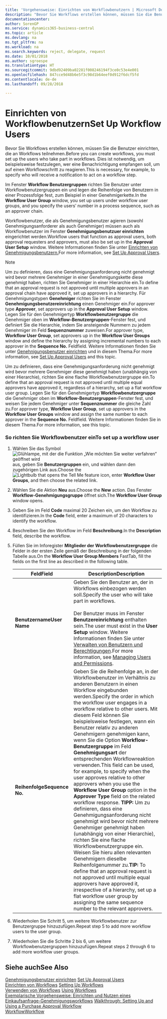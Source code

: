 ```yaml
---
title: 'Vorgehensweise: Einrichten von Workflowbenutzern | Microsoft Docs'
description: "Bevor Sie Workflows erstellen können, müssen Sie die Benutzer einrichten, die an Workflows teilnehmen. Dies ist notwendig, um beispielsweise festzulegen, wer eine Benachrichtigung empfangen soll, um auf einen Workflowschritt zu reagieren."
documentationcenter: 
author: SorenGP
ms.service: dynamics365-business-central
ms.topic: article
ms.devlang: na
ms.tgt_pltfrm: na
ms.workload: na
ms.search.keywords: reject, delegate, request
ms.date: 10/01/2018
ms.author: sgroespe
ms.translationtype: HT
ms.sourcegitcommit: 9dbd92409ba02281f008246194f3ce0c53e4e001
ms.openlocfilehash: 847cce9d48b6e5f3c98d1b64eef0d912f6dcf5fd
ms.contentlocale: de-de
ms.lasthandoff: 09/28/2018

---
```

# <a name="set-up-workflow-users"></a><span data-ttu-id="b32ae-104">Einrichten von Workflowbenutzern</span><span class="sxs-lookup"><span data-stu-id="b32ae-104">Set Up Workflow Users</span></span>
<span data-ttu-id="b32ae-105">Bevor Sie Workflows erstellen können, müssen Sie die Benutzer einrichten, die an Workflows teilnehmen.</span><span class="sxs-lookup"><span data-stu-id="b32ae-105">Before you can create workflows, you must set up the users who take part in workflows.</span></span> <span data-ttu-id="b32ae-106">Dies ist notwendig, um beispielsweise festzulegen, wer eine Benachrichtigung empfangen soll, um auf einen Workflowschritt zu reagieren.</span><span class="sxs-lookup"><span data-stu-id="b32ae-106">This is necessary, for example, to specify who will receive a notification to act on a workflow step.</span></span>  

<span data-ttu-id="b32ae-107">Im Fenster  **Workflow Benutzergruppen** richten Sie Benutzer unter Workflowbenutzergruppen ein und legen die Reihenfolge von Benutzern in einer Prozessfolge fest, zum Beispiel in einer Genehmigerkette.</span><span class="sxs-lookup"><span data-stu-id="b32ae-107">In the **Workflow User Group** window, you set up users under workflow user groups, and you specify the users’ number in a process sequence, such as an approver chain.</span></span>  

<span data-ttu-id="b32ae-108">Workflowbenutzer, die als Genehmigungsbenutzer agieren (sowohl Genehmigungsanforderer als auch Genehmiger) müssen auch als Workflowbenutzer im Fenster **Genehmigungsbenutzuer einrichten** eingerichtet werden.</span><span class="sxs-lookup"><span data-stu-id="b32ae-108">Workflow users that function as approval users, both approval requesters and approvers, must also be set up in the **Approval User Setup** window.</span></span> <span data-ttu-id="b32ae-109">Weitere Informationen finden Sie unter [Einrichten von Genehmigungsbenutzern.](across-how-to-set-up-approval-users.md)</span><span class="sxs-lookup"><span data-stu-id="b32ae-109">For more information, see [Set Up Approval Users](across-how-to-set-up-approval-users.md).</span></span>  

> [!NOTE]  
>  <span data-ttu-id="b32ae-110">Um zu definieren, dass eine Genehmigungsanforderung nicht genehmigt wird bevor mehrere Genehmiger in einer Genehmigungskette diese genehmigt haben, richten Sie Genehmiger in einer Hierarchie ein.</span><span class="sxs-lookup"><span data-stu-id="b32ae-110">To define that an approval request is not approved until multiple approvers in an approval chain have approved it, set up approvers in a hierarchy.</span></span> <span data-ttu-id="b32ae-111">Für Genehmigungstypen **Genehmiger** richten Sie im Fenster **Genehmigungsbenutzereinrichtung** einen Genehmiger ein.</span><span class="sxs-lookup"><span data-stu-id="b32ae-111">For approver type **Approver**, set approvers up in the **Approval User Setup** window.</span></span> <span data-ttu-id="b32ae-112">Legen Sie für den Genehmigertyp **Workflowbenutzergruppe** die Genehmiger oben im **Workflow-Benutzergruppen**-Fenster fest, und definiert Sie die Hierarchie, indem Sie ansteigende Nummern zu jedem Genehmiger im Feld **Sequenznummer** zuweisen.</span><span class="sxs-lookup"><span data-stu-id="b32ae-112">For approver type, **Workflow User Group**, set approvers up in the **Workflow User Groups** window and define the hierarchy by assigning incremental numbers to each approver in the **Sequence No.**</span></span> <span data-ttu-id="b32ae-113">Feld</span><span class="sxs-lookup"><span data-stu-id="b32ae-113">field.</span></span> <span data-ttu-id="b32ae-114">Weitere Informationen finden Sie unter [Genehnigungsbenutzer einrichten](across-how-to-set-up-approval-users.md) und in diesem Thema.</span><span class="sxs-lookup"><span data-stu-id="b32ae-114">For more information, see [Set Up Approval Users](across-how-to-set-up-approval-users.md) and this topic.</span></span>  
>   
>  <span data-ttu-id="b32ae-115">Um zu definieren, dass eine Genehmigungsanforderung nicht genehmigt wird bevor mehrere Genehmiger diese genehmigt haben (unabhängig von einer Hierarchie), richten Sie eine flache Workflowbenutzergruppe ein.</span><span class="sxs-lookup"><span data-stu-id="b32ae-115">To define that an approval request is not approved until multiple equal approvers have approved it, regardless of a hierarchy, set up a flat workflow user group.</span></span> <span data-ttu-id="b32ae-116">Legen Sie für den Genehmigertyp **Workflowbenutzergruppe** die Genehmiger oben im **Workflow-Benutzergruppen**-Fenster fest, und weisen Sie jedem Genehmiger unter **Sequenznummer** die gleiche Zahl zu.</span><span class="sxs-lookup"><span data-stu-id="b32ae-116">For approver type, **Workflow User Group**, set up approvers in the **Workflow User Groups** window and assign the same number to each approver in the **Sequence No.**</span></span> <span data-ttu-id="b32ae-117">Feld</span><span class="sxs-lookup"><span data-stu-id="b32ae-117">field.</span></span> <span data-ttu-id="b32ae-118">Weitere Informationen finden Sie in diesem Thema.</span><span class="sxs-lookup"><span data-stu-id="b32ae-118">For more information, see this topic.</span></span>  

### <a name="to-set-up-a-workflow-user"></a><span data-ttu-id="b32ae-119">So richten Sie Workflowbenutzer ein</span><span class="sxs-lookup"><span data-stu-id="b32ae-119">To set up a workflow user</span></span>  

1. <span data-ttu-id="b32ae-120">Wählen Sie das Symbol ![Glühlampe, mit der die Funktion „Wie möchten Sie weiter verfahren“ geöffnet wird](media/ui-search/search_small.png "Wie möchten Sie weiter verfahren?") aus, geben Sie **Benutzergruppen** ein, und wählen dann den zugehörigen Link aus.</span><span class="sxs-lookup"><span data-stu-id="b32ae-120">Choose the ![Lightbulb that opens the Tell Me feature](media/ui-search/search_small.png "Tell me what you want to do") icon, enter **Workflow User Groups**, and then choose the related link.</span></span>  
2. <span data-ttu-id="b32ae-121">Wählen Sie die Aktion **Neu** aus.</span><span class="sxs-lookup"><span data-stu-id="b32ae-121">Choose the **New** action.</span></span> <span data-ttu-id="b32ae-122">Das Fenster **Workflow-Genehmigungsgruppe** öffnet sich.</span><span class="sxs-lookup"><span data-stu-id="b32ae-122">The **Workflow User Group** window opens.</span></span>  
3. <span data-ttu-id="b32ae-123">Geben Sie im Feld **Code** maximal 20 Zeichen ein, um den Workflow zu identifizieren.</span><span class="sxs-lookup"><span data-stu-id="b32ae-123">In the **Code** field, enter a maximum of 20 characters to identify the workflow.</span></span>  
4. <span data-ttu-id="b32ae-124">Beschreiben Sie den Workflow im Feld **Beschreibung**.</span><span class="sxs-lookup"><span data-stu-id="b32ae-124">In the **Description** field, describe the workflow.</span></span>  
5. <span data-ttu-id="b32ae-125">Füllen Sie im Inforegister **Mitglieder der Workflowbenutzergruppe** die Felder in der ersten Zeile gemäß der Beschreibung in der folgenden Tabelle aus.</span><span class="sxs-lookup"><span data-stu-id="b32ae-125">On the **Workflow User Group Members** FastTab, fill the fields on the first line as described in the following table.</span></span>  

    |<span data-ttu-id="b32ae-126">Feld</span><span class="sxs-lookup"><span data-stu-id="b32ae-126">Field</span></span>|<span data-ttu-id="b32ae-127">Description</span><span class="sxs-lookup"><span data-stu-id="b32ae-127">Description</span></span>|  
    |---------------------------------|---------------------------------------|  
    |<span data-ttu-id="b32ae-128">**Benutzername**</span><span class="sxs-lookup"><span data-stu-id="b32ae-128">**User Name**</span></span>|<span data-ttu-id="b32ae-129">Geben Sie den Benutzer an, der in Workflows einbezogen werden soll.</span><span class="sxs-lookup"><span data-stu-id="b32ae-129">Specify the user who will take part in workflows.</span></span><br /><br /> <span data-ttu-id="b32ae-130">Der Benutzer muss im Fenster **Benutzereinrichtung** enthalten sein.</span><span class="sxs-lookup"><span data-stu-id="b32ae-130">The user must exist in the **User Setup** window.</span></span> <span data-ttu-id="b32ae-131">Weitere Informationen finden Sie unter [Verwalten von Benutzern und Berechtigungen](ui-how-users-permissions.md).</span><span class="sxs-lookup"><span data-stu-id="b32ae-131">For more information, see [Managing Users and Permissions](ui-how-users-permissions.md).</span></span>|  
    |<span data-ttu-id="b32ae-132">**Reihenfolge**</span><span class="sxs-lookup"><span data-stu-id="b32ae-132">**Sequence No.**</span></span>|<span data-ttu-id="b32ae-133">Geben Sie die Reihenfolge an, in der Workflowbenutzer im Verhältnis zu anderen Benutzern in einen Workflow eingebunden werden.</span><span class="sxs-lookup"><span data-stu-id="b32ae-133">Specify the order in which the workflow user engages in a workflow relative to other users.</span></span> <span data-ttu-id="b32ae-134">Mit diesem Feld können Sie beispielsweise festlegen, wann ein Benutzer relativ zu anderen Genehmigern genehmigen kann, wenn Sie die Option **Workflow-Benutzergruppe** im Feld **Genehmigungsart** der entsprechenden Workflowreaktion verwenden.</span><span class="sxs-lookup"><span data-stu-id="b32ae-134">This field can be used, for example, to specify when the user approves relative to other approvers when you use the **Workflow User Group** option in the **Approver Type** field on the related workflow response.</span></span> <span data-ttu-id="b32ae-135">**TIPP:** Um zu definieren, dass eine Genehmigungsanforderung nicht genehmigt wird bevor nicht mehrere Genehmiger genehmigt haben (unabhängig von einer Hierarchie), richten Sie eine flache Workflowbenutzergruppe ein. Weisen Sie hieru allen relevanten Genehmigern dieselbe Reihenfolgenummer zu.</span><span class="sxs-lookup"><span data-stu-id="b32ae-135">**TIP:**  To define that an approval request is not approved until multiple equal approvers have approved it, irrespective of a hierarchy, set up a flat workflow user group by assigning the same sequence number to the relevant approvers.</span></span>|  
6. <span data-ttu-id="b32ae-136">Wiederholen Sie Schritt 5, um weitere Workflowbenutzer zur Benutzergruppe hinzuzufügen.</span><span class="sxs-lookup"><span data-stu-id="b32ae-136">Repeat step 5 to add more workflow users to the user group.</span></span>  
7. <span data-ttu-id="b32ae-137">Wiederholen Sie die Schritte 2 bis 6, um weitere Workflowbenutzergruppen hinzuzufügen.</span><span class="sxs-lookup"><span data-stu-id="b32ae-137">Repeat steps 2 through 6 to add more workflow user groups.</span></span>  

## <a name="see-also"></a><span data-ttu-id="b32ae-138">Siehe auch</span><span class="sxs-lookup"><span data-stu-id="b32ae-138">See Also</span></span>  
<span data-ttu-id="b32ae-139">[Genehmigungsbenutzer einrichten](across-how-to-set-up-approval-users.md) </span><span class="sxs-lookup"><span data-stu-id="b32ae-139">[Set Up Approval Users](across-how-to-set-up-approval-users.md) </span></span>  
<span data-ttu-id="b32ae-140">[Einrichten von Workflows](across-set-up-workflows.md) </span><span class="sxs-lookup"><span data-stu-id="b32ae-140">[Setting Up Workflows](across-set-up-workflows.md) </span></span>  
<span data-ttu-id="b32ae-141">[Verwenden von Workflows](across-use-workflows.md) </span><span class="sxs-lookup"><span data-stu-id="b32ae-141">[Using Workflows](across-use-workflows.md) </span></span>  
<span data-ttu-id="b32ae-142">[Exemplarische Vorgehensweise: Einrichten und Nutzen eines Einkaufsanfrage-Genehmigungsworkflows](walkthrough-setting-up-and-using-a-purchase-approval-workflow.md) </span><span class="sxs-lookup"><span data-stu-id="b32ae-142">[Walkthrough: Setting Up and Using a Purchase Approval Workflow](walkthrough-setting-up-and-using-a-purchase-approval-workflow.md) </span></span>  
[<span data-ttu-id="b32ae-143">Workflow</span><span class="sxs-lookup"><span data-stu-id="b32ae-143">Workflow</span></span>](across-workflow.md)   

